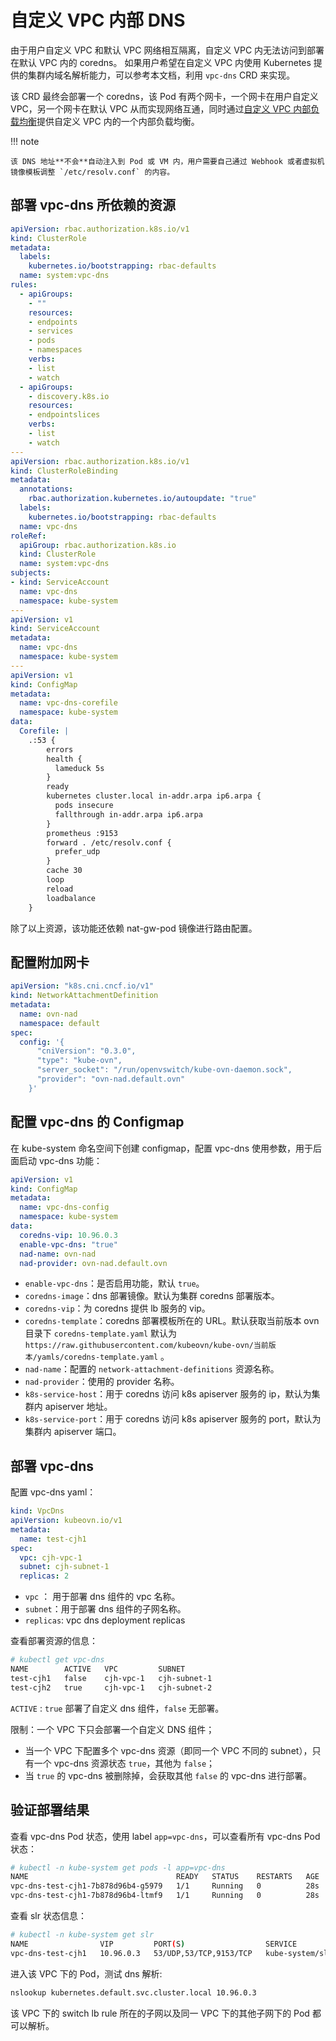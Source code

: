 # 自定义 VPC 内部 DNS

由于用户自定义 VPC 和默认 VPC 网络相互隔离，自定义 VPC 内无法访问到部署在默认 VPC 内的 coredns。
如果用户希望在自定义 VPC 内使用 Kubernetes 提供的集群内域名解析能力，可以参考本文档，利用 `vpc-dns` CRD 来实现。

该 CRD 最终会部署一个 coredns，该 Pod 有两个网卡，一个网卡在用户自定义 VPC，另一个网卡在默认 VPC 从而实现网络互通，同时通过[自定义 VPC 内部负载均衡](./vpc-internal-lb.md)提供自定义 VPC 内的一个内部负载均衡。

!!! note

    该 DNS 地址**不会**自动注入到 Pod 或 VM 内，用户需要自己通过 Webhook 或者虚拟机镜像模板调整 `/etc/resolv.conf` 的内容。

## 部署 vpc-dns 所依赖的资源

```yaml
apiVersion: rbac.authorization.k8s.io/v1
kind: ClusterRole
metadata:
  labels:
    kubernetes.io/bootstrapping: rbac-defaults
  name: system:vpc-dns
rules:
  - apiGroups:
    - ""
    resources:
    - endpoints
    - services
    - pods
    - namespaces
    verbs:
    - list
    - watch
  - apiGroups:
    - discovery.k8s.io
    resources:
    - endpointslices
    verbs:
    - list
    - watch
---
apiVersion: rbac.authorization.k8s.io/v1
kind: ClusterRoleBinding
metadata:
  annotations:
    rbac.authorization.kubernetes.io/autoupdate: "true"
  labels:
    kubernetes.io/bootstrapping: rbac-defaults
  name: vpc-dns
roleRef:
  apiGroup: rbac.authorization.k8s.io
  kind: ClusterRole
  name: system:vpc-dns
subjects:
- kind: ServiceAccount
  name: vpc-dns
  namespace: kube-system
---
apiVersion: v1
kind: ServiceAccount
metadata:
  name: vpc-dns
  namespace: kube-system
---
apiVersion: v1
kind: ConfigMap
metadata:
  name: vpc-dns-corefile
  namespace: kube-system
data:
  Corefile: |
    .:53 {
        errors
        health {
          lameduck 5s
        }
        ready
        kubernetes cluster.local in-addr.arpa ip6.arpa {
          pods insecure
          fallthrough in-addr.arpa ip6.arpa
        }
        prometheus :9153
        forward . /etc/resolv.conf {
          prefer_udp
        }
        cache 30
        loop
        reload
        loadbalance
    }
```

除了以上资源，该功能还依赖 nat-gw-pod 镜像进行路由配置。

## 配置附加网卡

```yaml
apiVersion: "k8s.cni.cncf.io/v1"
kind: NetworkAttachmentDefinition
metadata:
  name: ovn-nad
  namespace: default
spec:
  config: '{
      "cniVersion": "0.3.0",
      "type": "kube-ovn",
      "server_socket": "/run/openvswitch/kube-ovn-daemon.sock",
      "provider": "ovn-nad.default.ovn"
    }'
```

## 配置 vpc-dns 的 Configmap

在 kube-system 命名空间下创建 configmap，配置 vpc-dns 使用参数，用于后面启动 vpc-dns 功能：

```yaml
apiVersion: v1
kind: ConfigMap
metadata:
  name: vpc-dns-config
  namespace: kube-system
data:
  coredns-vip: 10.96.0.3
  enable-vpc-dns: "true"
  nad-name: ovn-nad
  nad-provider: ovn-nad.default.ovn
```

* `enable-vpc-dns`：是否启用功能，默认 `true`。
* `coredns-image`：dns 部署镜像。默认为集群 coredns 部署版本。
* `coredns-vip`：为 coredns 提供 lb 服务的 vip。
* `coredns-template`：coredns 部署模板所在的 URL。默认获取当前版本 ovn 目录下 `coredns-template.yaml` 默认为 `https://raw.githubusercontent.com/kubeovn/kube-ovn/当前版本/yamls/coredns-template.yaml` 。
* `nad-name`：配置的 `network-attachment-definitions` 资源名称。
* `nad-provider`：使用的 provider 名称。
* `k8s-service-host`：用于 coredns 访问 k8s apiserver 服务的 ip，默认为集群内 apiserver 地址。
* `k8s-service-port`：用于 coredns 访问 k8s apiserver 服务的 port，默认为集群内 apiserver 端口。

## 部署 vpc-dns

配置 vpc-dns yaml：

```yaml
kind: VpcDns
apiVersion: kubeovn.io/v1
metadata:
  name: test-cjh1
spec:
  vpc: cjh-vpc-1
  subnet: cjh-subnet-1
  replicas: 2
```

* `vpc` ： 用于部署 dns 组件的 vpc 名称。
* `subnet`：用于部署 dns 组件的子网名称。
* `replicas`: vpc dns deployment replicas

查看部署资源的信息：

```bash
# kubectl get vpc-dns
NAME        ACTIVE   VPC         SUBNET   
test-cjh1   false    cjh-vpc-1   cjh-subnet-1   
test-cjh2   true     cjh-vpc-1   cjh-subnet-2 
```

`ACTIVE` : `true` 部署了自定义 dns 组件，`false` 无部署。

限制：一个 VPC 下只会部署一个自定义 DNS 组件；

* 当一个 VPC 下配置多个 vpc-dns 资源（即同一个 VPC 不同的 subnet），只有一个 vpc-dns 资源状态 `true`，其他为 `false`；
* 当 `true` 的 vpc-dns 被删除掉，会获取其他 `false` 的 vpc-dns 进行部署。

## 验证部署结果

查看 vpc-dns Pod 状态，使用 label `app=vpc-dns`，可以查看所有 vpc-dns Pod 状态：

```bash
# kubectl -n kube-system get pods -l app=vpc-dns
NAME                                 READY   STATUS    RESTARTS   AGE
vpc-dns-test-cjh1-7b878d96b4-g5979   1/1     Running   0          28s
vpc-dns-test-cjh1-7b878d96b4-ltmf9   1/1     Running   0          28s
```

查看 slr 状态信息：

```bash
# kubectl -n kube-system get slr
NAME                VIP         PORT(S)                  SERVICE                             AGE
vpc-dns-test-cjh1   10.96.0.3   53/UDP,53/TCP,9153/TCP   kube-system/slr-vpc-dns-test-cjh1   113s
```

进入该 VPC 下的 Pod，测试 dns 解析:

```bash
nslookup kubernetes.default.svc.cluster.local 10.96.0.3
```

该 VPC 下的 switch lb rule 所在的子网以及同一 VPC 下的其他子网下的 Pod 都可以解析。
